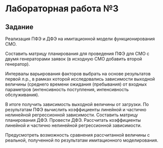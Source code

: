 # Лабораторная работа №3

## Задание
Реализация ПФЭ и ДФЭ на имитационной модели функционирования СМО.

Составить матрицу планирования для проведения ПФЭ для  СМО с двумя генераторами заявок  (в исходную СМО добавить второй генератор). 

Интервалы варьирования факторов выбрать на основе результатов первой л.р., в рамках которой исследовались зависимости выходной величины (среднего времени ожидания (пребывания) от входных параметров (интенсивность поступления, интенсивность обслуживания).  

 В итоге получить зависимость выходной величины от загрузки. По результатам ПФЭ вычислить коэффициенты линейной и частично нелинейной регрессионной зависимости. Составить матрицу планирования ДФЭ. Провести ДФЭ. Рассчитать коэффициенты линейной и частично нелинейной регрессионной зависимости.

Предусмотреть возможность сравнения рассчитанной величины с реальной, полученной по результатам имитационного моделирования.
